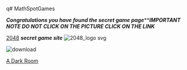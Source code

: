 q# MathSpotGames

***Congratulations you have found the secret game page********IMPORTANT NOTE DO NOT CLICK ON THE PICTURE CLICK ON THE LINK***

[2048](https://abc6782.github.io/games/2048/index.html) ***secret game site***
![2048_logo svg](https://github.com/Cosmosinagalaxy/MathSpotGames/assets/144862171/44ee7b4d-522a-418c-b3a6-3f3f6a316707)  

![download](https://github.com/Cosmosinagalaxy/MathSpotGames/assets/144862171/16898598-6d93-4c4f-be3d-6282f060496d)

[A Dark Room](https://abc6782.github.io/games/adarkroom/index.html) 
